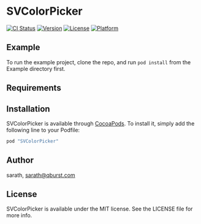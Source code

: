 # SVColorPicker

[![CI Status](http://img.shields.io/travis/sarath/SVColorPicker.svg?style=flat)](https://travis-ci.org/sarath/SVColorPicker)
[![Version](https://img.shields.io/cocoapods/v/SVColorPicker.svg?style=flat)](http://cocoapods.org/pods/SVColorPicker)
[![License](https://img.shields.io/cocoapods/l/SVColorPicker.svg?style=flat)](http://cocoapods.org/pods/SVColorPicker)
[![Platform](https://img.shields.io/cocoapods/p/SVColorPicker.svg?style=flat)](http://cocoapods.org/pods/SVColorPicker)

## Example

To run the example project, clone the repo, and run `pod install` from the Example directory first.

## Requirements

## Installation

SVColorPicker is available through [CocoaPods](http://cocoapods.org). To install
it, simply add the following line to your Podfile:

```ruby
pod "SVColorPicker"
```

## Author

sarath, sarath@qburst.com

## License

SVColorPicker is available under the MIT license. See the LICENSE file for more info.
